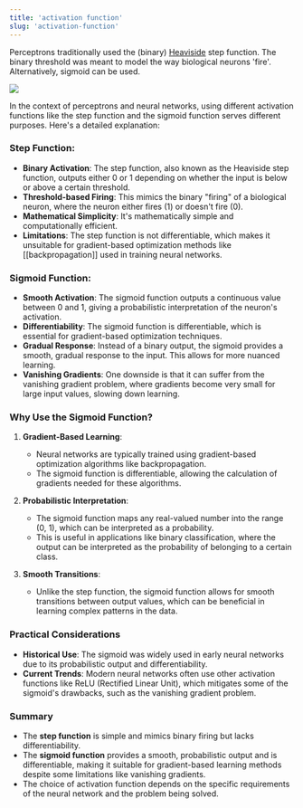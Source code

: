 ```yaml
---
title: 'activation function'
slug: 'activation-function'
---
```


Perceptrons traditionally used the (binary) [Heaviside](https://en.wikipedia.org/wiki/Heaviside_step_function) step function. The binary threshold was meant to model the way biological neurons 'fire'. 
Alternatively, sigmoid can be used.

![](https://static.meri.garden/d01bcdb8322a2a222b755b5360a81cd5.png)

In the context of perceptrons and neural networks, using different activation functions like the step function and the sigmoid function serves different purposes. Here's a detailed explanation:

### Step Function:
- **Binary Activation**: The step function, also known as the Heaviside step function, outputs either 0 or 1 depending on whether the input is below or above a certain threshold.
- **Threshold-based Firing**: This mimics the binary "firing" of a biological neuron, where the neuron either fires (1) or doesn't fire (0).
- **Mathematical Simplicity**: It's mathematically simple and computationally efficient.
- **Limitations**: The step function is not differentiable, which makes it unsuitable for gradient-based optimization methods like [[backpropagation]] used in training neural networks.

### Sigmoid Function:
- **Smooth Activation**: The sigmoid function outputs a continuous value between 0 and 1, giving a probabilistic interpretation of the neuron's activation.
- **Differentiability**: The sigmoid function is differentiable, which is essential for gradient-based optimization techniques.
- **Gradual Response**: Instead of a binary output, the sigmoid provides a smooth, gradual response to the input. This allows for more nuanced learning.
- **Vanishing Gradients**: One downside is that it can suffer from the vanishing gradient problem, where gradients become very small for large input values, slowing down learning.

### Why Use the Sigmoid Function?

1. **Gradient-Based Learning**:
   - Neural networks are typically trained using gradient-based optimization algorithms like backpropagation.
   - The sigmoid function is differentiable, allowing the calculation of gradients needed for these algorithms.

2. **Probabilistic Interpretation**:
   - The sigmoid function maps any real-valued number into the range (0, 1), which can be interpreted as a probability.
   - This is useful in applications like binary classification, where the output can be interpreted as the probability of belonging to a certain class.

3. **Smooth Transitions**:
   - Unlike the step function, the sigmoid function allows for smooth transitions between output values, which can be beneficial in learning complex patterns in the data.

### Practical Considerations

- **Historical Use**: The sigmoid was widely used in early neural networks due to its probabilistic output and differentiability.
- **Current Trends**: Modern neural networks often use other activation functions like ReLU (Rectified Linear Unit), which mitigates some of the sigmoid's drawbacks, such as the vanishing gradient problem.

### Summary

- The **step function** is simple and mimics binary firing but lacks differentiability.
- The **sigmoid function** provides a smooth, probabilistic output and is differentiable, making it suitable for gradient-based learning methods despite some limitations like vanishing gradients.
- The choice of activation function depends on the specific requirements of the neural network and the problem being solved.